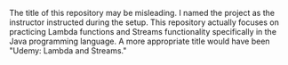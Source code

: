 The title of this repository may be misleading. I named the project as the instructor instructed during the setup. 
This repository actually focuses on practicing Lambda functions and Streams functionality specifically in the Java programming language. A more appropriate title would have been "Udemy: Lambda and Streams."

